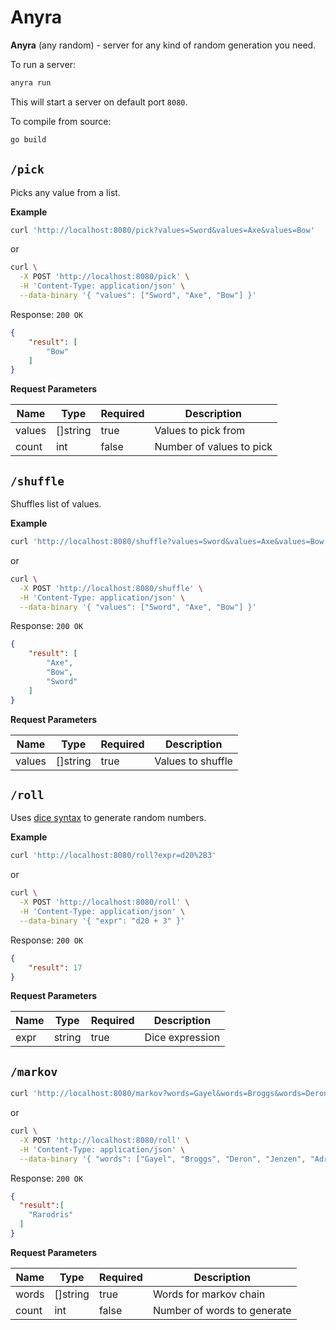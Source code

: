 # Anyra

**Anyra** (any random) - server for any kind of random generation you need.

To run a server:

``` bash
anyra run
```

This will start a server on default port `8080`.

To compile from source:

``` bash
go build
```

## `/pick`

Picks any value from a list.

**Example**

``` bash
curl 'http://localhost:8080/pick?values=Sword&values=Axe&values=Bow'
```

or

``` bash
curl \
  -X POST 'http://localhost:8080/pick' \
  -H 'Content-Type: application/json' \
  --data-binary '{ "values": ["Sword", "Axe", "Bow"] }'
```

Response: `200 OK`

``` json
{
    "result": [
        "Bow"
    ]
}
```

**Request Parameters**

|Name|Type|Required|Description|
|----|----|--------|-----------|
|values|[]string|true|Values to pick from|
|count|int|false|Number of values to pick|

## `/shuffle`

Shuffles list of values.

**Example**

``` bash
curl 'http://localhost:8080/shuffle?values=Sword&values=Axe&values=Bow'
```

or

``` bash
curl \
  -X POST 'http://localhost:8080/shuffle' \
  -H 'Content-Type: application/json' \
  --data-binary '{ "values": ["Sword", "Axe", "Bow"] }'
```

Response: `200 OK`

``` json
{
    "result": [
        "Axe",
        "Bow",
        "Sword"
    ]
}
```

**Request Parameters**

|Name|Type|Required|Description|
|----|----|--------|-----------|
|values|[]string|true|Values to shuffle|

## `/roll`

Uses [dice syntax](https://en.wikipedia.org/wiki/Dice_notation) to generate random numbers.

**Example**

``` bash
curl 'http://localhost:8080/roll?expr=d20%2B3'
```

or

``` bash
curl \
  -X POST 'http://localhost:8080/roll' \
  -H 'Content-Type: application/json' \
  --data-binary '{ "expr": "d20 + 3" }'
```

Response: `200 OK`

``` json
{
    "result": 17
}
```

**Request Parameters**

|Name|Type|Required|Description|
|----|----|--------|-----------|
|expr|string|true|Dice expression|

## `/markov`

``` bash
curl 'http://localhost:8080/markov?words=Gayel&words=Broggs&words=Deron&words=Jenzen&words=Adryan&words=Damaris&words=Ragan&words=Rodrock&words=Chindler'
```

or

``` bash
curl \
  -X POST 'http://localhost:8080/roll' \
  -H 'Content-Type: application/json' \
  --data-binary '{ "words": ["Gayel", "Broggs", "Deron", "Jenzen", "Adryan", "Damaris", "Ragan", "Rodrock", "Chindler"] }'
```

Response: `200 OK`

``` json
{
  "result":[
    "Rarodris"
  ]
}
```

**Request Parameters**

|Name|Type|Required|Description|
|----|----|--------|-----------|
|words|[]string|true|Words for markov chain|
|count|int|false|Number of words to generate|
